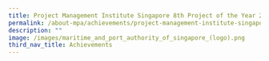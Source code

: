 ```yaml
---
title: Project Management Institute Singapore 8th Project of the Year 2022 Award
permalink: /about-mpa/achievements/project-management-institute-singapore-8th-project-of-the-year-2022-award/
description: ""
image: /images/maritime_and_port_authority_of_singapore_(logo).png
third_nav_title: Achievements
---
```

